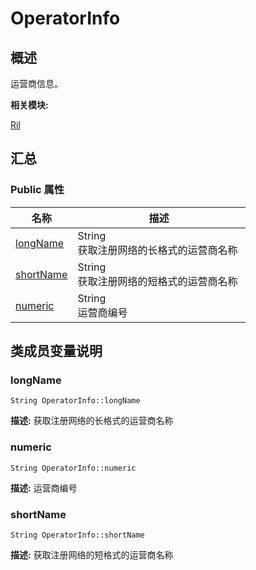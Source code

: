# OperatorInfo


## 概述

运营商信息。

**相关模块:**

[Ril](_ril.md)


## 汇总


### Public 属性

  | 名称 | 描述 | 
| -------- | -------- |
| [longName](#longname) | String<br/>获取注册网络的长格式的运营商名称&nbsp; | 
| [shortName](#shortname) | String<br/>获取注册网络的短格式的运营商名称&nbsp; | 
| [numeric](#numeric) | String<br/>运营商编号&nbsp; | 


## 类成员变量说明


### longName

  
```
String OperatorInfo::longName
```
**描述:**
获取注册网络的长格式的运营商名称


### numeric

  
```
String OperatorInfo::numeric
```
**描述:**
运营商编号


### shortName

  
```
String OperatorInfo::shortName
```
**描述:**
获取注册网络的短格式的运营商名称
